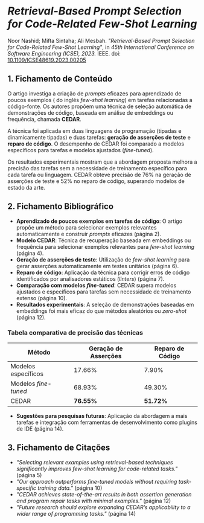 # *Retrieval-Based Prompt Selection for Code-Related Few-Shot Learning*

Noor Nashid; Mifta Sintaha; Ali Mesbah. *"Retrieval-Based Prompt Selection for Code-Related Few-Shot Learning"*, in *45th International Conference on Software Engineering (ICSE), 2023.* IEEE. doi: [10.1109/ICSE48619.2023.00205](https://doi.org/10.1109/ICSE48619.2023.00205)

## 1. Fichamento de Conteúdo

O artigo investiga a criação de *prompts* eficazes para aprendizado de poucos exemplos ( do inglés *few-shot learning*) em tarefas relacionadas a código-fonte. Os autores propõem uma técnica de seleção automática de demonstrações de código, baseada em análise de embeddings ou frequência, chamada **CEDAR**.

A técnica foi aplicada em duas linguagens de programação (tipadas e dinamicamente tipadas) e duas tarefas: **geração de asserções de teste** e **reparo de código**. O desempenho de CEDAR foi comparado a modelos específicos para tarefas e modelos ajustados (*fine-tuned*).

Os resultados experimentais mostram que a abordagem proposta melhora a precisão das tarefas sem a necessidade de treinamento específico para cada tarefa ou linguagem. CEDAR obteve precisão de 76% na geração de asserções de teste e 52% no reparo de código, superando modelos de estado da arte.

## 2. Fichamento Bibliográfico

* **Aprendizado de poucos exemplos em tarefas de código**: O artigo propõe um método para selecionar exemplos relevantes automaticamente e construir *prompts* eficazes (página 2).
* **Modelo CEDAR**: Técnica de recuperação baseada em embeddings ou frequência para selecionar exemplos relevantes para *few-shot learning* (página 4).
* **Geração de asserções de teste**: Utilização de *few-shot learning* para gerar asserções automaticamente em testes unitários (página 6).
* **Reparo de código**: Aplicação da técnica para corrigir erros de código identificados por analisadores estáticos (*linters*) (página 7).
* **Comparação com modelos *fine-tuned***: CEDAR supera modelos ajustados e específicos para tarefas sem necessidade de treinamento extenso (página 10).
* **Resultados experimentais**: A seleção de demonstrações baseadas em embeddings foi mais eficaz do que métodos aleatórios ou *zero-shot* (página 12).

### Tabela comparativa de precisão das técnicas

| Método | Geração de Asserções | Reparo de Código |
|--------|----------------------|-----------------|
| Modelos específicos | 17.66% | 7.90% |
| Modelos *fine-tuned* | 68.93% | 49.30% |
| CEDAR | **76.55%** | **51.72%** |

* **Sugestões para pesquisas futuras**: Aplicação da abordagem a mais tarefas e integração com ferramentas de desenvolvimento como plugins de IDE (página 14).

## 3. Fichamento de Citações

* _"Selecting relevant examples using retrieval-based techniques significantly improves few-shot learning for code-related tasks."_ (página 5)
* _"Our approach outperforms fine-tuned models without requiring task-specific training data."_ (página 10)
* _"CEDAR achieves state-of-the-art results in both assertion generation and program repair tasks with minimal examples."_ (página 12)
* _"Future research should explore expanding CEDAR’s applicability to a wider range of programming tasks."_ (página 14)

